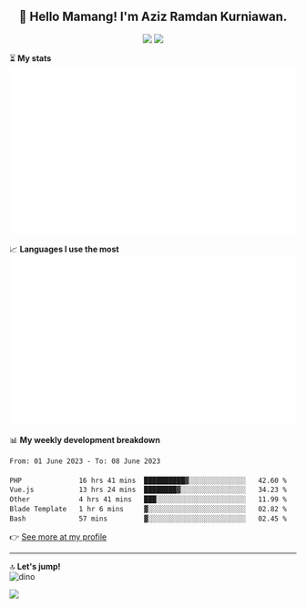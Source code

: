 <h2 align="center">👋 Hello Mamang! I'm Aziz Ramdan Kurniawan.</h2>  
<p align="center">
  <img src="https://komarev.com/ghpvc/?username=azizramdan">
  <img src="https://wakatime.com/badge/user/90056fa0-4c31-4eca-954e-2a3ac05896f9.svg">
</p>
    
⏳ **My stats**  
![](https://raw.githubusercontent.com/azizramdan/github-stats/master/generated/overview.svg#gh-dark-mode-only)

📈 **Languages I use the most**  
![](https://raw.githubusercontent.com/azizramdan/github-stats/master/generated/languages.svg#gh-dark-mode-only)

📊 **My weekly development breakdown**
<!--START_SECTION:waka-->

```txt
From: 01 June 2023 - To: 08 June 2023

PHP              16 hrs 41 mins  ██████████▓░░░░░░░░░░░░░░   42.60 %
Vue.js           13 hrs 24 mins  ████████▓░░░░░░░░░░░░░░░░   34.23 %
Other            4 hrs 41 mins   ███░░░░░░░░░░░░░░░░░░░░░░   11.99 %
Blade Template   1 hr 6 mins     ▓░░░░░░░░░░░░░░░░░░░░░░░░   02.82 %
Bash             57 mins         ▓░░░░░░░░░░░░░░░░░░░░░░░░   02.45 %
```

<!--END_SECTION:waka-->
👉 [See more at my profile](https://wakatime.com/@azizramdan)
***
🔝 **Let's jump!**  
![dino](https://raw.githubusercontent.com/azizramdan/azizramdan/master/dino.gif)  

![](https://hit.yhype.me/github/profile?user_id=27954794)
